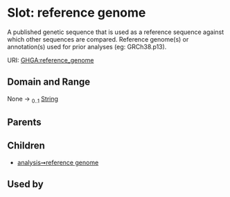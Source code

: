 
# Slot: reference genome


A published genetic sequence that is used as a reference sequence against which other sequences are compared. Reference genome(s) or annotation(s) used for prior analyses (eg: GRCh38.p13).

URI: [GHGA:reference_genome](https://w3id.org/GHGA/reference_genome)


## Domain and Range

None &#8594;  <sub>0..1</sub> [String](types/String.md)

## Parents


## Children

 *  [analysis➞reference genome](analysis_reference_genome.md)

## Used by

